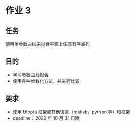 # 作业 3

## 任务

使用单参数曲线来拟合平面上任意有序点列

## 目的

- 学习参数曲线拟合
- 使用各种参数化方法，并进行比较

## 要求

- 使用 Utopia 框架或其他语言（matlab，python 等）和框架
- deadline：2020 年 10 月 31 日晚